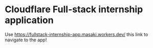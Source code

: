 # Cloudflare Full-stack internship application

Use https://fullstack-internship-app.masaki.workers.dev/ this link to navigate to the app!
